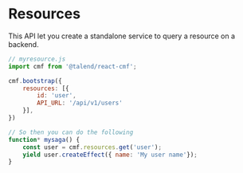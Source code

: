 # Resources

This API let you create a standalone service to query a resource on a backend.


```javascript
// myresource.js
import cmf from '@talend/react-cmf';

cmf.bootstrap({
    resources: [{
        id: 'user',
        API_URL: '/api/v1/users'
    }],
})

// So then you can do the following
function* mysaga() {
    const user = cmf.resources.get('user');
    yield user.createEffect({ name: 'My user name'});
}
```
